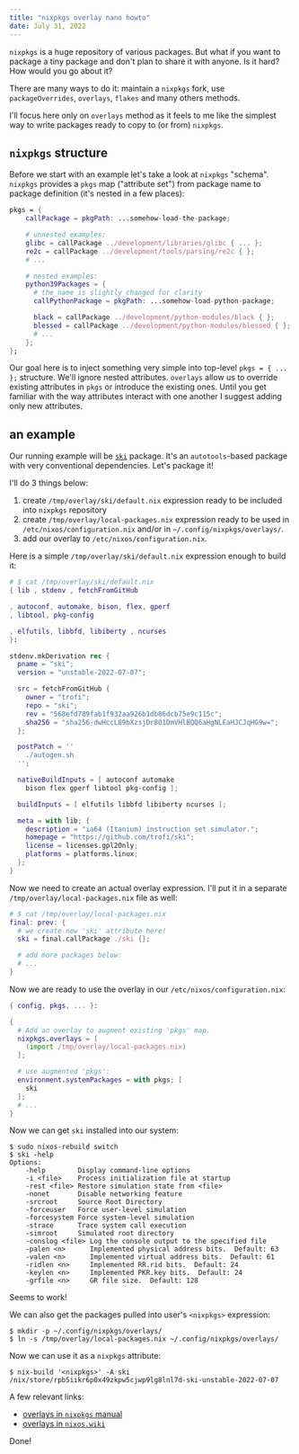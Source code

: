 ```yaml
---
title: "nixpkgs overlay nano howto"
date: July 31, 2022
---
```


`nixpkgs` is a huge repository of various packages. But what if you want
to package a tiny package and don't plan to share it with anyone. Is it
hard? How would you go about it?

There are many ways to do it: maintain a `nixpkgs` fork, use
`packageOverrides`, `overlays`, `flakes` and many others methods.

I'll focus here only on `overlays` method as it feels to me like the
simplest way to write packages ready to copy to (or from) `nixpkgs`.

## `nixpkgs` structure

Before we start with an example let's take a look at `nixpkgs`
"schema". `nixpkgs` provides a `pkgs` map ("attribute set") from package
name to package definition (it's nested in a few places):

```nix
pkgs = {
    callPackage = pkgPath: ...somehow-load-the-package;

    # unnested examples:
    glibc = callPackage ../development/libraries/glibc { ... };
    re2c = callPackage ../development/tools/parsing/re2c { };
    # ...

    # nested examples:
    python39Packages = {
      # the name is slightly changed for clarity
      callPythonPackage = pkgPath: ...somehow-load-python-package;

      black = callPackage ../development/python-modules/black { };
      blessed = callPackage ../development/python-modules/blessed { };
      # ...
    };
};
```

Our goal here is to inject something very simple into top-level
`pkgs = { ... };` structure. We'll ignore nested attributes.
`overlays` allow us to override existing attributes in `pkgs` or
introduce the existing ones. Until you get familiar with the way
attributes interact with one another I suggest adding only new
attributes.

## an example

Our running example will be [`ski`](https://github.com/trofi/ski) package.
It's an `autotools`-based package with very conventional dependencies.
Let's package it!

I'll do 3 things below:

1. create `/tmp/overlay/ski/default.nix` expression ready to be included
   into `nixpkgs` repository
2. create `/tmp/overlay/local-packages.nix` expression ready to be used
   in `/etc/nixos/configuration.nix` and/or in `~/.config/nixpkgs/overlays/`.
3. add our overlay to `/etc/nixos/configuration.nix`.

Here is a simple `/tmp/overlay/ski/default.nix` expression enough to
build it:

```nix
# $ cat /tmp/overlay/ski/default.nix
{ lib , stdenv , fetchFromGitHub

, autoconf, automake, bison, flex, gperf
, libtool, pkg-config

, elfutils, libbfd, libiberty , ncurses
}:

stdenv.mkDerivation rec {
  pname = "ski";
  version = "unstable-2022-07-07";

  src = fetchFromGitHub {
    owner = "trofi";
    repo = "ski";
    rev = "568efd789fab1f932aa926b1db86dcb75e9c115c";
    sha256 = "sha256-dwHccL89bXzsjDr8O1DmVHlBQQ6aHgNLEaHJCJqHG9w=";
  };

  postPatch = ''
    ./autogen.sh
  '';

  nativeBuildInputs = [ autoconf automake
    bison flex gperf libtool pkg-config ];

  buildInputs = [ elfutils libbfd libiberty ncurses ];

  meta = with lib; {
    description = "ia64 (Itanium) instruction set simulator.";
    homepage = "https://github.com/trofi/ski";
    license = licenses.gpl2Only;
    platforms = platforms.linux;
  };
}
```

Now we need to create an actual overlay expression. I'll put it in a
separate `/tmp/overlay/local-packages.nix` file as well:

```nix
# $ cat /tmp/overlay/local-packages.nix
final: prev: {
  # we create new 'ski' attribute here!
  ski = final.callPackage ./ski {};

  # add more packages below:
  # ...
}
```

Now we are ready to use the overlay in our
`/etc/nixos/configuration.nix`:

```nix
{ config, pkgs, ... }:

{
  # Add an overlay to augment existing 'pkgs' map.
  nixpkgs.overlays = [
    (import /tmp/overlay/local-packages.nix)
  ];

  # use augmented 'pkgs':
  environment.systemPackages = with pkgs; [
    ski
  ];
  # ...
}
```

Now we can get `ski` installed into our system:

```
$ sudo nixos-rebuild switch
$ ski -help
Options:
    -help        Display command-line options
    -i <file>    Process initialization file at startup
    -rest <file> Restore simulation state from <file>
    -nonet       Disable networking feature
    -srcroot     Source Root Directory
    -forceuser   Force user-level simulation
    -forcesystem Force system-level simulation
    -strace      Trace system call execution
    -simroot     Simulated root directory
    -conslog <file> Log the console output to the specified file
    -palen <n>      Implemented physical address bits.  Default: 63
    -valen <n>      Implemented virtual address bits.  Default: 61
    -ridlen <n>     Implemented RR.rid bits.  Default: 24
    -keylen <n>     Implemented PKR.key bits.  Default: 24
    -grfile <n>     GR file size.  Default: 128
```

Seems to work!

We can also get the packages pulled into user's `<nixpkgs>` expression:

```
$ mkdir -p ~/.config/nixpkgs/overlays/
$ ln -s /tmp/overlay/local-packages.nix ~/.config/nixpkgs/overlays/
```

Now we can use it as a `nixpkgs` attribute:

```
$ nix-build '<nixpkgs>' -A ski
/nix/store/rpb5iikr6p0x49zkpw5cjwp9lg8lnl7d-ski-unstable-2022-07-07
```

A few relevant links:

- [overlays in `nixpkgs` manual](https://nixos.org/manual/nixpkgs/stable/#sec-overlays-install)
- [overlays in `nixos.wiki`](https://nixos.wiki/wiki/Overlays)

Done!
